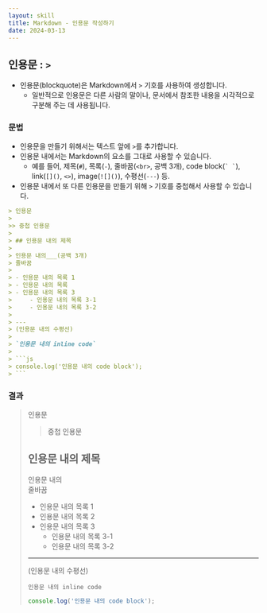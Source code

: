 ```yaml
---
layout: skill
title: Markdown - 인용문 작성하기
date: 2024-03-13
---
```





## 인용문 : `>`

- 인용문(blockquote)은 Markdown에서 `>` 기호를 사용하여 생성합니다.
    - 일반적으로 인용문은 다른 사람의 말이나, 문서에서 참조한 내용을 시각적으로 구분해 주는 데 사용됩니다.


### 문법

- 인용문을 만들기 위해서는 텍스트 앞에 `>`를 추가합니다.
- 인용문 내에서는 Markdown의 요소를 그대로 사용할 수 있습니다.
    - 예를 들어, 제목(`#`), 목록(`-`), 줄바꿈(`<br>`, 공백 3개), code block(`` ` ` ``), link(`[]()`, `<>`), image(`![]()`), 수평선(`---`) 등.
- 인용문 내에서 또 다른 인용문을 만들기 위해 `>` 기호를 중첩해서 사용할 수 있습니다.

```markdown
> 인용문
>
>> 중첩 인용문
>
> ## 인용문 내의 제목
>
> 인용문 내의___(공백 3개)
> 줄바꿈
>
> - 인용문 내의 목록 1
> - 인용문 내의 목록 
> - 인용문 내의 목록 3
>     - 인용문 내의 목록 3-1
>     - 인용문 내의 목록 3-2
>
> ---
> (인용문 내의 수평선)
>
> `인용문 내의 inline code`
>
> ```js
> console.log('인용문 내의 code block');
> ```
```


### 결과

> 인용문
>
>> 중첩 인용문
>
> ## 인용문 내의 제목
>
> 인용문 내의   
> 줄바꿈
>
> - 인용문 내의 목록 1
> - 인용문 내의 목록 2
> - 인용문 내의 목록 3
>     - 인용문 내의 목록 3-1
>     - 인용문 내의 목록 3-2
>
> ---
> (인용문 내의 수평선)
>
> `인용문 내의 inline code`
>
> ```js
> console.log('인용문 내의 code block');
> ```
